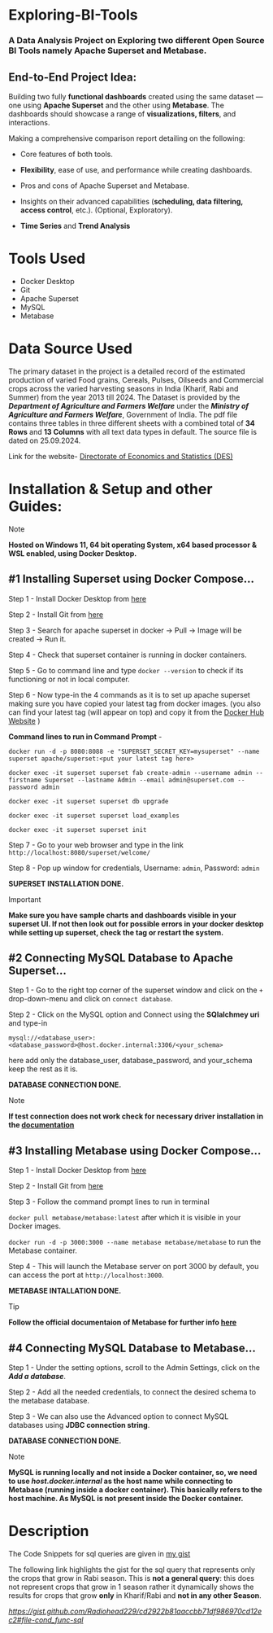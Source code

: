# Exploring-BI-Tools
### A Data Analysis Project on Exploring two different Open Source BI Tools namely Apache Superset and Metabase.
## End-to-End Project Idea:
Building two fully **functional dashboards** created using the same dataset  — one using **Apache Superset** and the other using **Metabase**. The dashboards should showcase a range of **visualizations, filters**, and interactions.

Making a comprehensive comparison report detailing on the following:
   - Core features of both tools.
   
   - **Flexibility**, ease of use, and performance while creating dashboards.
  
   - Pros and cons of Apache Superset and Metabase.
   
   - Insights on their advanced capabilities (**scheduling, data filtering, access control**, etc.). (Optional, Exploratory). 
   
   - **Time Series** and **Trend Analysis**


# Tools Used
- Docker Desktop
- Git
- Apache Superset
- MySQL
- Metabase

# Data Source Used
The primary dataset in the project is a detailed record of the estimated production of varied Food grains, Cereals, Pulses, Oilseeds and Commercial crops across the varied harvesting seasons in India (Kharif, Rabi and Summer) from the year 2013 till 2024.
The Dataset is provided by the ___Department of Agriculture and Farmers Welfare___ under the ___Ministry of Agriculture and Farmers Welfare___, Government of India. The pdf file contains three tables in three different sheets with a combined total of __34 Rows__ and __13 Columns__ with all text data types in default. The source file is dated on 25.09.2024. 

Link for the website- [Directorate of Economics and Statistics (DES)](https://desagri.gov.in)

# Installation & Setup and other Guides:
>[!Note]
>**Hosted on Windows 11, 64 bit operating System, x64 based processor & WSL enabled, using Docker Desktop.**


## #1 Installing Superset using Docker Compose...
Step 1 - Install Docker Desktop from [here](https://www.docker.com/products/docker-desktop/)

Step 2 - Install Git from [here](https://git-scm.com/download/win)

Step 3 - Search for apache superset in docker -> Pull -> Image will be created -> Run it. 

Step 4 - Check that superset container is running in docker containers.

Step 5 - Go to command line and type `docker --version` to check if its functioning or not in local computer.

Step 6 - Now type-in the 4 commands as it is to set up apache superset making sure you have copied your latest tag from docker images. 
(you also can find your latest tag (will appear on top) and copy it from the [Docker Hub Website](https://hub.docker.com/r/apache/superset/tags) )

**Command lines to run in Command Prompt** -

`docker run -d -p 8080:8088 -e "SUPERSET_SECRET_KEY=mysuperset" --name superset apache/superset:<put your latest tag here>`

`docker exec -it superset superset fab create-admin --username admin --firstname Superset --lastname Admin --email admin@superset.com --password admin`

`docker exec -it superset superset db upgrade`

`docker exec -it superset superset load_examples`

`docker exec -it superset superset init`

Step 7 - Go to your web browser and type in the link `http://localhost:8080/superset/welcome/`

Step 8 - Pop up window for credentials, Username: `admin`, Password: `admin`

**SUPERSET INSTALLATION DONE.**
 >[!IMPORTANT]
 >**Make sure you have sample charts and dashboards visible in your superset UI. If not then look out for possible errors in your docker desktop while setting up superset, check the tag or restart the system.**

## #2 Connecting MySQL Database to Apache Superset...
Step 1 - Go to the right top corner of the superset window and click on the `+` drop-down-menu and click on `connect database`.

Step 2 - Click on the MySQL option and Connect using the **SQlalchmey uri** and type-in 

`mysql://<database_user>:<database_password>@host.docker.internal:3306/<your_schema>`

here add only the database_user, database_password, and your_schema keep the rest as it is.

**DATABASE CONNECTION DONE.**
>[!NOTE]
>**If test connection does not work check for necessary driver installation in the [documentation](https://superset.apache.org/docs/configuration/databases/)**



## #3 Installing Metabase using Docker Compose...
Step 1 - Install Docker Desktop from [here](https://www.docker.com/products/docker-desktop/)

Step 2 - Install Git from [here](https://git-scm.com/download/win)

Step 3 - Follow the command prompt lines to run in terminal

`docker pull metabase/metabase:latest` after which it is visible in your Docker images.
  
`docker run -d -p 3000:3000 --name metabase metabase/metabase` to run the Metabase container.
  
Step 4 - This will launch the Metabase server on port 3000 by default, you can access the port at `http://localhost:3000`.

**METABASE INTALLATION DONE.**
>[!TIP]
>**Follow the official documentaion of Metabase for further info [here](https://www.metabase.com/docs/latest/)**

## #4 Connecting MySQL Database to Metabase...
Step 1 - Under the setting options, scroll to the Admin Settings, click on the ___Add a database___.

Step 2 - Add all the needed credentials, to connect the desired schema to the metabase database.

Step 3 - We can also use the Advanced option to connect MySQL databases using **JDBC connection string**.

**DATABASE CONNECTION DONE.**
>[!NOTE]
>**MySQL is running locally and not inside a Docker container, so, we need to use ___host.docker.internal___ as the host name while connecting to Metabase (running inside a docker container). This basically refers to the host machine. As MySQL is not present inside the Docker container.**

# Description
The Code Snippets for sql queries are given in [my gist](https://gist.github.com/Radiohead229/cd2922b81aaccbb71df986970cd12ec2)

The following link highlights the gist for the sql query that represents only the crops that grow in Rabi season. This is **not a general query**: this does not represent crops that grow in 1 season rather it dynamically shows the results for crops that grow **only** in Kharif/Rabi and **not in any other Season**.

_https://gist.github.com/Radiohead229/cd2922b81aaccbb71df986970cd12ec2#file-cond_func-sql_







